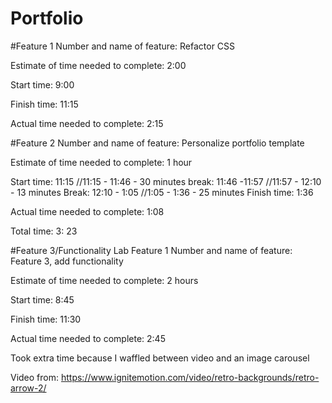 # Portfolio

#Feature 1
Number and name of feature: Refactor CSS

Estimate of time needed to complete: 2:00

Start time: 9:00

Finish time: 11:15

Actual time needed to complete: 2:15

#Feature 2
Number and name of feature: Personalize portfolio template

Estimate of time needed to complete: 1 hour

Start time: 11:15
//11:15 - 11:46 - 30 minutes
break: 11:46 -11:57
//11:57 - 12:10 - 13 minutes
Break: 12:10 - 1:05
//1:05 - 1:36 - 25 minutes
Finish time: 1:36

Actual time needed to complete: 1:08

Total time: 3: 23

#Feature 3/Functionality Lab Feature 1
Number and name of feature: Feature 3, add functionality

Estimate of time needed to complete: 2 hours

Start time: 8:45

Finish time: 11:30

Actual time needed to complete: 2:45

Took extra time because I waffled between video and an image carousel

Video from: https://www.ignitemotion.com/video/retro-backgrounds/retro-arrow-2/